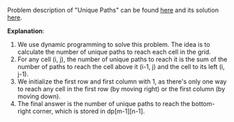 Problem description of "Unique Paths" can be found [here](https://leetcode.com/problems/unique-paths/) and its solution [here](https://github.com/aurimas13/Solutions-To-Problems/blob/main/LeetCode/Python%20Solutions/Unique%20Paths/unique.py).

**Explanation**:

1. We use dynamic programming to solve this problem. The idea is to calculate the number of unique paths to reach each cell in the grid.
2. For any cell (i, j), the number of unique paths to reach it is the sum of the number of paths to reach the cell above it (i-1, j) and the cell to its left (i, j-1).
3. We initialize the first row and first column with 1, as there's only one way to reach any cell in the first row (by moving right) or the first column (by moving down).
4. The final answer is the number of unique paths to reach the bottom-right corner, which is stored in dp[m-1][n-1].